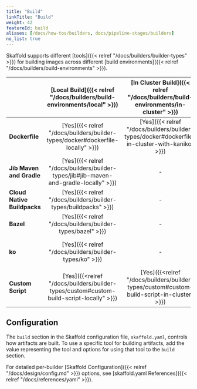 ```yaml
---
title: "Build"
linkTitle: "Build"
weight: 42
featureId: build
aliases: [/docs/how-tos/builders, docs/pipeline-stages/builders]
no_list: true
---
```


Skaffold supports different [tools]({{< relref "/docs/builders/builder-types" >}}) for building images across different [build environments]({{< relref "/docs/builders/build-environments" >}}).

|    | [Local Build]({{< relref "/docs/builders/build-environments/local" >}}) | [In Cluster Build]({{< relref "/docs/builders/build-environments/in-cluster" >}}) | [Remote on Google Cloud Build]({{< relref "/docs/builders/build-environments/cloud-build" >}}) |
|----|:-----------:|:----------------:|:----------------------------:|
| **Dockerfile** | [Yes]({{< relref "/docs/builders/builder-types/docker#dockerfile-locally" >}}) | [Yes]({{< relref "/docs/builders/builder-types/docker#dockerfile-in-cluster-with-kaniko" >}}) | [Yes]({{< relref "/docs/builders/builder-types/docker#dockerfile-remotely-with-google-cloud-build" >}}) |
| **Jib Maven and Gradle** | [Yes]({{< relref "/docs/builders/builder-types/jib#jib-maven-and-gradle-locally" >}}) | - | [Yes]({{< relref "/docs/builders/builder-types/jib#remotely-with-google-cloud-build" >}}) |
| **Cloud Native Buildpacks** | [Yes]({{< relref "/docs/builders/builder-types/buildpacks" >}}) | - | [Yes]({{< relref "/docs/builders/builder-types/buildpacks" >}}) |
| **Bazel** | [Yes]({{< relref "/docs/builders/builder-types/bazel" >}}) | - | - |
| **ko** | [Yes]({{< relref "/docs/builders/builder-types/ko" >}}) | - | [Yes]({{< relref "/docs/builders/builder-types/ko#remote-builds" >}}) |
| **Custom Script** | [Yes]({{<relref "/docs/builders/builder-types/custom#custom-build-script-locally" >}}) | [Yes]({{<relref "/docs/builders/builder-types/custom#custom-build-script-in-cluster" >}}) | - |

## Configuration

The `build` section in the Skaffold configuration file, `skaffold.yaml`,
controls how artifacts are built. To use a specific tool for building
artifacts, add the value representing the tool and options for using that tool
to the `build` section.

For detailed per-builder [Skaffold Configuration]({{< relref "/docs/design/config.md" >}}) options,
see [skaffold.yaml References]({{< relref "/docs/references/yaml" >}}).
